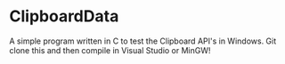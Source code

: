 # ClipboardData
A simple program written in C to test the Clipboard API's in Windows. Git clone this and then compile in Visual Studio or MinGW!